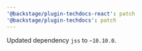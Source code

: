 ```yaml
---
'@backstage/plugin-techdocs-react': patch
'@backstage/plugin-techdocs': patch
---
```


Updated dependency `jss` to `~10.10.0`.
